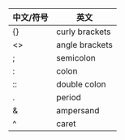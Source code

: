 |中文/符号|英文|
|-|-|
|{}|curly brackets|
|<>|angle brackets|
|;|semicolon|
|:|colon|
|::|double colon|
|.|period|
|&|ampersand|
|^|caret|